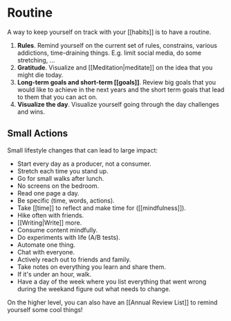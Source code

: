 # Routine

A way to keep yourself on track with your [[habits]] is to have a routine.

1. **Rules**. Remind yourself on the current set of rules, constrains, various addictions, time-draining things. E.g. limit social media, do some stretching, ...
2. **Gratitude**. Visualize and [[Meditation|meditate]] on the idea that you might die today.
3. **Long-term goals and short-term [[goals]]**. Review big goals that you would like to achieve in the next years and the short term goals that lead to them that you can act on.
4. **Visualize the day**. Visualize yourself going through the day challenges and wins.

## Small Actions

Small lifestyle changes that can lead to large impact:

- Start every day as a producer, not a consumer.
- Stretch each time you stand up.
- Go for small walks after lunch.
- No screens on the bedroom.
- Read one page a day.
- Be specific (time, words, actions).
- Take [[time]] to reflect and make time for ([[mindfulness]]).
- Hike often with friends.
- [[Writing|Write]] more.
- Consume content mindfully.
- Do experiments with life (A/B tests).
- Automate one thing.
- Chat with everyone.
- Actively reach out to friends and family.
- Take notes on everything you learn and share them.
- If it's under an hour, walk.
- Have a day of the week where you list everything that went wrong during the weekand figure out what needs to change.

On the higher level, you can also have an [[Annual Review List]] to remind yourself some cool things!
